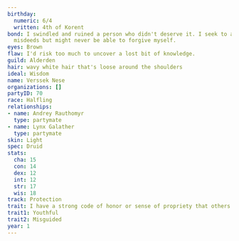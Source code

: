 ```yaml
---
birthday:
  numeric: 6/4
  written: 4th of Korent
bond: I swindled and ruined a person who didn't deserve it. I seek to atone for my
  misdeeds but might never be able to forgive myself.
eyes: Brown
flaw: I'd risk too much to uncover a lost bit of knowledge.
guild: Alderden
hair: wavy white hair that's loose around the shoulders
ideal: Wisdom
name: Verssek Nese
organizations: []
partyID: 70
race: Halfling
relationships:
- name: Andrey Rauthomyr
  type: partymate
- name: Lynx Galather
  type: partymate
skin: Light
spec: Druid
stats:
  cha: 15
  con: 14
  dex: 12
  int: 12
  str: 17
  wis: 18
track: Protection
trait: I have a strong code of honor or sense of propriety that others don't comprehend.
trait1: Youthful
trait2: Misguided
year: 1
---
```

